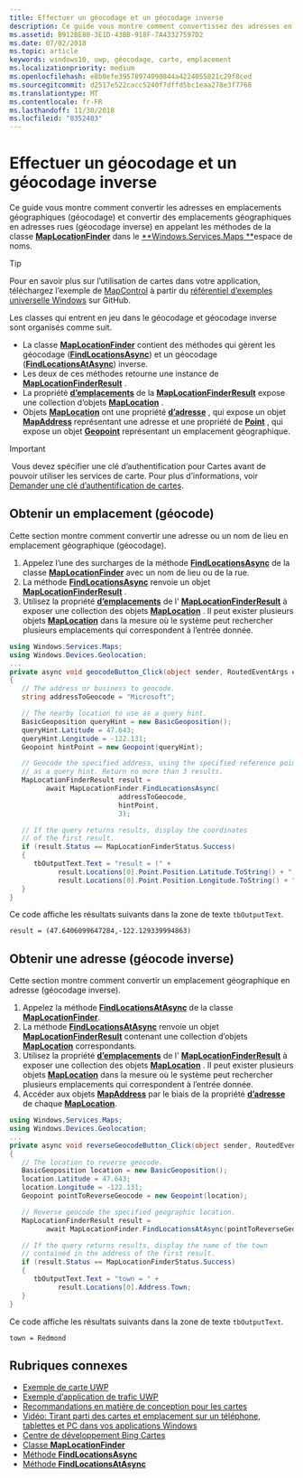 ```yaml
---
title: Effectuer un géocodage et un géocodage inverse
description: Ce guide vous montre comment convertissez des adresses en emplacements géographiques (géocodage) et emplacements géographiques en adresses rues (géocodage inverse) en appelant les méthodes de la classe MapLocationFinder dans Windows.Services.Maps.
ms.assetid: B912BE80-3E1D-43BB-918F-7A43327597D2
ms.date: 07/02/2018
ms.topic: article
keywords: windows10, uwp, géocodage, carte, emplacement
ms.localizationpriority: medium
ms.openlocfilehash: e8b0efe39578974090844a4224055821c29f8ced
ms.sourcegitcommit: d2517e522cacc5240f7dffd5bc1eaa278e3f7768
ms.translationtype: MT
ms.contentlocale: fr-FR
ms.lasthandoff: 11/30/2018
ms.locfileid: "8352403"
---
```

# <a name="perform-geocoding-and-reverse-geocoding"></a>Effectuer un géocodage et un géocodage inverse

Ce guide vous montre comment convertir les adresses en emplacements géographiques (géocodage) et convertir des emplacements géographiques en adresses rues (géocodage inverse) en appelant les méthodes de la classe [**MapLocationFinder**](https://msdn.microsoft.com/library/windows/apps/dn627550) dans le [**Windows.Services.Maps **](https://msdn.microsoft.com/library/windows/apps/dn636979)espace de noms.

> [!TIP]
> Pour en savoir plus sur l’utilisation de cartes dans votre application, téléchargez l’exemple de [MapControl](https://github.com/Microsoft/Windows-universal-samples/tree/master/Samples/MapControl) à partir du [référentiel d’exemples universelle Windows](hhttps://github.com/Microsoft/Windows-universal-samples) sur GitHub.

Les classes qui entrent en jeu dans le géocodage et géocodage inverse sont organisés comme suit.

-   La classe [**MapLocationFinder**](https://msdn.microsoft.com/library/windows/apps/dn627550) contient des méthodes qui gèrent les géocodage ([**FindLocationsAsync**](https://msdn.microsoft.com/library/windows/apps/dn636925)) et un géocodage ([**FindLocationsAtAsync**](https://msdn.microsoft.com/library/windows/apps/dn636928)) inverse.
-   Les deux de ces méthodes retourne une instance de [**MapLocationFinderResult**](https://msdn.microsoft.com/library/windows/apps/dn627551) .
-   La propriété [**d’emplacements**](https://msdn.microsoft.com/library/windows/apps/dn627552) de la [**MapLocationFinderResult**](https://msdn.microsoft.com/library/windows/apps/dn627551) expose une collection d’objets [**MapLocation**](https://msdn.microsoft.com/library/windows/apps/dn627549) . 
-   Objets [**MapLocation**](https://msdn.microsoft.com/library/windows/apps/dn627549) ont une propriété [**d’adresse**](https://msdn.microsoft.com/library/windows/apps/dn636929) , qui expose un objet [**MapAddress**](https://msdn.microsoft.com/library/windows/apps/dn627533) représentant une adresse et une propriété de [**Point**](https://docs.microsoft.com/uwp/api/windows.services.maps.maplocation.point) , qui expose un objet [**Geopoint**](https://docs.microsoft.com/uwp/api/windows.devices.geolocation.geopoint) représentant un emplacement géographique.

> [!IMPORTANT]
> Vous devez spécifier une clé d’authentification pour Cartes avant de pouvoir utiliser les services de carte. Pour plus d’informations, voir [Demander une clé d’authentification de cartes](authentication-key.md).

## <a name="get-a-location-geocode"></a>Obtenir un emplacement (géocode)

Cette section montre comment convertir une adresse ou un nom de lieu en emplacement géographique (géocodage).

1.  Appelez l’une des surcharges de la méthode [**FindLocationsAsync**](https://msdn.microsoft.com/library/windows/apps/dn636925) de la classe [**MapLocationFinder**](https://msdn.microsoft.com/library/windows/apps/dn627550) avec un nom de lieu ou de la rue.
2.  La méthode [**FindLocationsAsync**](https://msdn.microsoft.com/library/windows/apps/dn636925) renvoie un objet [**MapLocationFinderResult**](https://msdn.microsoft.com/library/windows/apps/dn627551) .
3.  Utilisez la propriété [**d’emplacements**](https://msdn.microsoft.com/library/windows/apps/dn627552) de l' [**MapLocationFinderResult**](https://msdn.microsoft.com/library/windows/apps/dn627551) à exposer une collection des objets [**MapLocation**](https://msdn.microsoft.com/library/windows/apps/dn627549) . Il peut exister plusieurs objets [**MapLocation**](https://msdn.microsoft.com/library/windows/apps/dn627549) dans la mesure où le système peut rechercher plusieurs emplacements qui correspondent à l’entrée donnée.

```csharp
using Windows.Services.Maps;
using Windows.Devices.Geolocation;
...
private async void geocodeButton_Click(object sender, RoutedEventArgs e)
{
   // The address or business to geocode.
   string addressToGeocode = "Microsoft";

   // The nearby location to use as a query hint.
   BasicGeoposition queryHint = new BasicGeoposition();
   queryHint.Latitude = 47.643;
   queryHint.Longitude = -122.131;
   Geopoint hintPoint = new Geopoint(queryHint);

   // Geocode the specified address, using the specified reference point
   // as a query hint. Return no more than 3 results.
   MapLocationFinderResult result =
         await MapLocationFinder.FindLocationsAsync(
                           addressToGeocode,
                           hintPoint,
                           3);

   // If the query returns results, display the coordinates
   // of the first result.
   if (result.Status == MapLocationFinderStatus.Success)
   {
      tbOutputText.Text = "result = (" +
            result.Locations[0].Point.Position.Latitude.ToString() + "," +
            result.Locations[0].Point.Position.Longitude.ToString() + ")";
   }
}
```

Ce code affiche les résultats suivants dans la zone de texte `tbOutputText`.

``` syntax
result = (47.6406099647284,-122.129339994863)
```

## <a name="get-an-address-reverse-geocode"></a>Obtenir une adresse (géocode inverse)

Cette section montre comment convertir un emplacement géographique en adresse (géocodage inverse).

1.  Appelez la méthode [**FindLocationsAtAsync**](https://msdn.microsoft.com/library/windows/apps/dn636928) de la classe [**MapLocationFinder**](https://msdn.microsoft.com/library/windows/apps/dn627550).
2.  La méthode [**FindLocationsAtAsync**](https://msdn.microsoft.com/library/windows/apps/dn636928) renvoie un objet [**MapLocationFinderResult**](https://msdn.microsoft.com/library/windows/apps/dn627551) contenant une collection d’objets [**MapLocation**](https://msdn.microsoft.com/library/windows/apps/dn627549) correspondants.
3.  Utilisez la propriété [**d’emplacements**](https://msdn.microsoft.com/library/windows/apps/dn627552) de l' [**MapLocationFinderResult**](https://msdn.microsoft.com/library/windows/apps/dn627551) à exposer une collection des objets [**MapLocation**](https://msdn.microsoft.com/library/windows/apps/dn627549) . Il peut exister plusieurs objets [**MapLocation**](https://msdn.microsoft.com/library/windows/apps/dn627549) dans la mesure où le système peut rechercher plusieurs emplacements qui correspondent à l’entrée donnée.
4.  Accéder aux objets [**MapAddress**](https://msdn.microsoft.com/library/windows/apps/dn627533) par le biais de la propriété [**d’adresse**](https://msdn.microsoft.com/library/windows/apps/dn636929) de chaque [**MapLocation**](https://msdn.microsoft.com/library/windows/apps/dn627549).

```csharp
using Windows.Services.Maps;
using Windows.Devices.Geolocation;
...
private async void reverseGeocodeButton_Click(object sender, RoutedEventArgs e)
{
   // The location to reverse geocode.
   BasicGeoposition location = new BasicGeoposition();
   location.Latitude = 47.643;
   location.Longitude = -122.131;
   Geopoint pointToReverseGeocode = new Geopoint(location);

   // Reverse geocode the specified geographic location.
   MapLocationFinderResult result =
         await MapLocationFinder.FindLocationsAtAsync(pointToReverseGeocode);

   // If the query returns results, display the name of the town
   // contained in the address of the first result.
   if (result.Status == MapLocationFinderStatus.Success)
   {
      tbOutputText.Text = "town = " +
            result.Locations[0].Address.Town;
   }
}
```

Ce code affiche les résultats suivants dans la zone de texte `tbOutputText`.

``` syntax
town = Redmond
```

## <a name="related-topics"></a>Rubriques connexes

* [Exemple de carte UWP](http://go.microsoft.com/fwlink/p/?LinkId=619977)
* [Exemple d’application de trafic UWP](http://go.microsoft.com/fwlink/p/?LinkId=619982)
* [Recommandations en matière de conception pour les cartes](https://msdn.microsoft.com/library/windows/apps/dn596102)
* [Vidéo: Tirant parti des cartes et emplacement sur un téléphone, tablettes et PC dans vos applications Windows](https://channel9.msdn.com/Events/Build/2015/2-757)
* [Centre de développement Bing Cartes](https://www.bingmapsportal.com/)
* [Classe **MapLocationFinder**](https://msdn.microsoft.com/library/windows/apps/dn627550)
* [Méthode **FindLocationsAsync**](https://msdn.microsoft.com/library/windows/apps/dn636925)
* [Méthode **FindLocationsAtAsync**](https://msdn.microsoft.com/library/windows/apps/dn636928)
